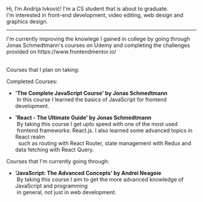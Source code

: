 Hi, I’m Andrija Ivković! I'm a CS student that is about to graduate.<br>
I'm interested in front-end development, video editing, web design and graphics design. <br>
<hr>
I'm currently improving the knowlege I gained in college by going through <br> 
Jonas Schmedtmann's courses on Udemy and completing the challenges <br>
provided on https://www.frontendmentor.io/ <br><br>

Courses that I plan on taking:

Completed Courses:

- **'The Complete JavaScript Course' by Jonas Schmedtmann** <br>
&nbsp;In this course I learned the basics of JavaScript for frontend development.

- **'React - The Ultimate Guide' by Jonas Schmedtmann** <br>
&nbsp;By taking this course I get upto speed with one of the most used <br>
&nbsp;frontend frameworks: React.js. I also learned some advanced topics in React realm<br>
&nbsp; such as routing with React Router, state management with Redux and data fetching with React Query.

Courses that I'm currently going through:

- **'JavaScript: The Advanced Concepts' by Andrei Neagoie** <br>
&nbsp;By taking this course I aim to get the more advanced knowledge of JavaScript and programming <br>
&nbsp;in general, not just in web development.


<!---
andrijaivkovic/andrijaivkovic is a ✨ special ✨ repository because its `README.md` (this file) appears on your GitHub profile.
You can click the Preview link to take a look at your changes.
--->
